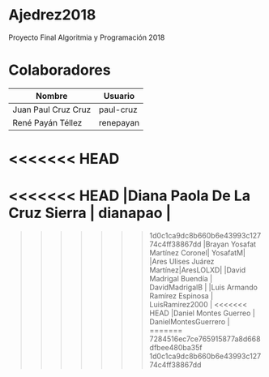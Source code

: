 # Ajedrez2018
Proyecto Final Algoritmia y Programación 2018

# Colaboradores
| Nombre | Usuario |
|--|--|
|Juan Paul Cruz Cruz | paul-cruz |
|René Payán Téllez| renepayan |
<<<<<<< HEAD
=======
<<<<<<< HEAD
|Diana Paola De La Cruz Sierra | dianapao |
=======
>>>>>>> 1d0c1ca9dc8b660b6e43993c12774c4ff38867dd
|Brayan Yosafat Martínez Coronel| YosafatM|
|Ares Ulises Juárez Martínez|AresLOLXD|
|David Madrigal Buendía | DavidMadrigalB | 
|Luis Armando Ramírez Espinosa | LuisRamirez2000 |
<<<<<<< HEAD
|Daniel Montes Guerreo | DanielMontesGuerrero |
=======
>>>>>>> 7284516ec7ce765915877a8d668dfbee480ba35f
>>>>>>> 1d0c1ca9dc8b660b6e43993c12774c4ff38867dd
